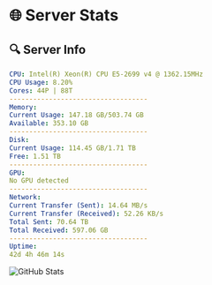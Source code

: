 # 🌐 Server Stats
## 🔍 Server Info
```yaml
CPU: Intel(R) Xeon(R) CPU E5-2699 v4 @ 1362.15MHz
CPU Usage: 8.20%
Cores: 44P | 88T
-----------------------------------
Memory:
Current Usage: 147.18 GB/503.74 GB
Available: 353.10 GB
-----------------------------------
Disk:
Current Usage: 114.45 GB/1.71 TB
Free: 1.51 TB
-----------------------------------
GPU:
No GPU detected
-----------------------------------
Network:
Current Transfer (Sent): 14.64 MB/s
Current Transfer (Received): 52.26 KB/s
Total Sent: 70.64 TB
Total Received: 597.06 GB
-----------------------------------
Uptime:
42d 4h 46m 14s
```
![GitHub Stats](https://img.shields.io/badge/Updated-2025-04-19_02:09:03-blue)